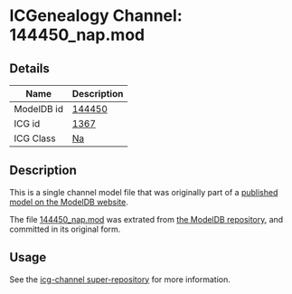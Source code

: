 # ICGenealogy Channel: 144450\_nap.mod

## Details

Name | Description
---- | -----------
ModelDB id | [144450](http://senselab.med.yale.edu/ModelDB/ShowModel.cshtml?model=144450)
ICG id | [1367](http://icg.neurotheory.ox.ac.uk/channels/2/1367)
ICG Class | [Na](http://icg.neurotheory.ox.ac.uk/channels/2)

## Description

This is a single channel model file that was originally part of a [published model on the ModelDB website](http://senselab.med.yale.edu/mModelDB/ShowModel.cshtml?model=144450).

The file [144450\_nap.mod](144450_nap.mod) was extrated from [the ModelDB repository](http://senselab.med.yale.edu/ModelDB/ShowModel.cshtml?model=144450), and committed in its original form.

## Usage

See the [icg-channel super-repository](https://github.com/icgenealogy/icg-channels) for more information.